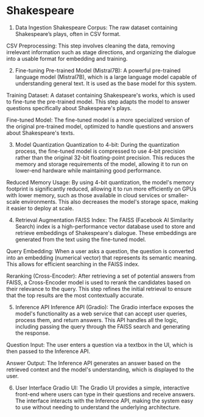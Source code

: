 # Shakespeare
1. Data Ingestion
Shakespeare Corpus: The raw dataset containing Shakespeare’s plays, often in CSV format.

CSV Preprocessing: This step involves cleaning the data, removing irrelevant information such as stage directions, and organizing the dialogue into a usable format for embedding and training.

2. Fine-tuning
Pre-trained Model (Mistral7B): A powerful pre-trained language model (Mistral7B), which is a large language model capable of understanding general text. It is used as the base model for this system.

Training Dataset: A dataset containing Shakespeare's works, which is used to fine-tune the pre-trained model. This step adapts the model to answer questions specifically about Shakespeare's plays.

Fine-tuned Model: The fine-tuned model is a more specialized version of the original pre-trained model, optimized to handle questions and answers about Shakespeare's texts.

3. Model Quantization
Quantization to 4-bit: During the quantization process, the fine-tuned model is compressed to use 4-bit precision rather than the original 32-bit floating-point precision. This reduces the memory and storage requirements of the model, allowing it to run on lower-end hardware while maintaining good performance.

Reduced Memory Usage: By using 4-bit quantization, the model's memory footprint is significantly reduced, allowing it to run more efficiently on GPUs with lower memory, such as those available in cloud services or smaller-scale environments. This also decreases the model's storage space, making it easier to deploy at scale.

4. Retrieval Augmentation
FAISS Index: The FAISS (Facebook AI Similarity Search) index is a high-performance vector database used to store and retrieve embeddings of Shakespeare's dialogue. These embeddings are generated from the text using the fine-tuned model.

Query Embedding: When a user asks a question, the question is converted into an embedding (numerical vector) that represents its semantic meaning. This allows for efficient searching in the FAISS index.

Reranking (Cross-Encoder): After retrieving a set of potential answers from FAISS, a Cross-Encoder model is used to rerank the candidates based on their relevance to the query. This step refines the initial retrieval to ensure that the top results are the most contextually accurate.

5. Inference API
Inference API (Gradio): The Gradio interface exposes the model's functionality as a web service that can accept user queries, process them, and return answers. This API handles all the logic, including passing the query through the FAISS search and generating the response.

Question Input: The user enters a question via a textbox in the UI, which is then passed to the Inference API.

Answer Output: The Inference API generates an answer based on the retrieved context and the model's understanding, which is displayed to the user.

6. User Interface
Gradio UI: The Gradio UI provides a simple, interactive front-end where users can type in their questions and receive answers. The interface interacts with the Inference API, making the system easy to use without needing to understand the underlying architecture.

